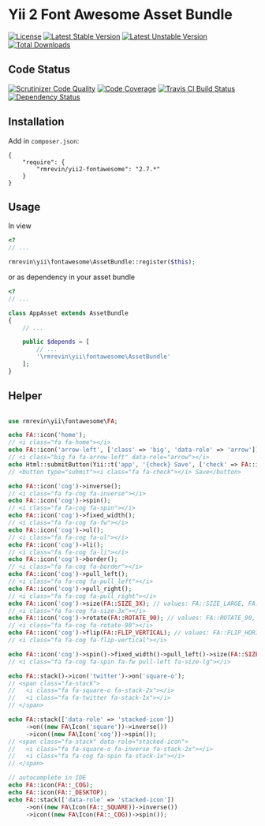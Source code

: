 Yii 2 Font Awesome Asset Bundle
===============================
[![License](https://poser.pugx.org/rmrevin/yii2-fontawesome/license.svg)](https://packagist.org/packages/rmrevin/yii2-fontawesome)
[![Latest Stable Version](https://poser.pugx.org/rmrevin/yii2-fontawesome/v/stable.svg)](https://packagist.org/packages/rmrevin/yii2-fontawesome)
[![Latest Unstable Version](https://poser.pugx.org/rmrevin/yii2-fontawesome/v/unstable.svg)](https://packagist.org/packages/rmrevin/yii2-fontawesome)
[![Total Downloads](https://poser.pugx.org/rmrevin/yii2-fontawesome/downloads.svg)](https://packagist.org/packages/rmrevin/yii2-fontawesome)

Code Status
-----------
[![Scrutinizer Code Quality](https://scrutinizer-ci.com/g/rmrevin/yii2-fontawesome/badges/quality-score.png?b=master)](https://scrutinizer-ci.com/g/rmrevin/yii2-fontawesome/?branch=master)
[![Code Coverage](https://scrutinizer-ci.com/g/rmrevin/yii2-fontawesome/badges/coverage.png?b=master)](https://scrutinizer-ci.com/g/rmrevin/yii2-fontawesome/?branch=master)
[![Travis CI Build Status](https://travis-ci.org/rmrevin/yii2-fontawesome.svg)](https://travis-ci.org/rmrevin/yii2-fontawesome)
[![Dependency Status](https://www.versioneye.com/user/projects/54119b799e16229fe00000da/badge.svg)](https://www.versioneye.com/user/projects/54119b799e16229fe00000da)

Installation
------------
Add in `composer.json`:
```
{
    "require": {
        "rmrevin/yii2-fontawesome": "2.7.*"
    }
}
```

Usage
-----
In view
```php
<?
// ...

rmrevin\yii\fontawesome\AssetBundle::register($this);

```

or as dependency in your asset bundle
```php
<?
// ...

class AppAsset extends AssetBundle
{
	// ...

	public $depends = [
		// ...
		'\rmrevin\yii\fontawesome\AssetBundle'
	];
}

```

Helper
------
```php

use rmrevin\yii\fontawesome\FA;

echo FA::icon('home');
// <i class="fa fa-home"></i>
echo FA::icon('arrow-left', ['class' => 'big', 'data-role' => 'arrow']);
// <i class="big fa fa-arrow-left" data-role="arrow"></i>
echo Html::submitButton(Yii::t('app', '{check} Save', ['check' => FA::icon('check')]));
// <button type="submit"><i class="fa fa-check"></i> Save</button>

echo FA::icon('cog')->inverse();
// <i class="fa fa-cog fa-inverse"></i>
echo FA::icon('cog')->spin();
// <i class="fa fa-cog fa-spin"></i>
echo FA::icon('cog')->fixed_width();
// <i class="fa fa-cog fa-fw"></i>
echo FA::icon('cog')->ul();
// <i class="fa fa-cog fa-ul"></i>
echo FA::icon('cog')->li();
// <i class="fa fa-cog fa-li"></i>
echo FA::icon('cog')->border();
// <i class="fa fa-cog fa-border"></i>
echo FA::icon('cog')->pull_left();
// <i class="fa fa-cog fa-pull_left"></i>
echo FA::icon('cog')->pull_right();
// <i class="fa fa-cog fa-pull_right"></i>
echo FA::icon('cog')->size(FA::SIZE_3X); // values: FA::SIZE_LARGE, FA::SIZE_2X, FA::SIZE_3X, FA::SIZE_4X, FA::SIZE_5X
// <i class="fa fa-cog fa-size-3x"></i>
echo FA::icon('cog')->rotate(FA::ROTATE_90); // values: FA::ROTATE_90, FA::ROTATE_180, FA::ROTATE_180
// <i class="fa fa-cog fa-rotate-90"></i>
echo FA::icon('cog')->flip(FA::FLIP_VERTICAL); // values: FA::FLIP_HORIZONTAL, FA::FLIP_VERTICAL
// <i class="fa fa-cog fa-flip-vertical"></i>

echo FA::icon('cog')->spin()->fixed_width()->pull_left()->size(FA::SIZE_LARGE);
// <i class="fa fa-cog fa-spin fa-fw pull-left fa-size-lg"></i>

echo FA::stack()->icon('twitter')->on('square-o');
// <span class="fa-stack">
//   <i class="fa fa-square-o fa-stack-2x"></i>
//   <i class="fa fa-twitter fa-stack-1x"></i>
// </span>

echo FA::stack(['data-role' => 'stacked-icon'])
     ->on((new FA\Icon('square'))->inverse())
     ->icon((new FA\Icon('cog'))->spin());
// <span class="fa-stack" data-role="stacked-icon">
//   <i class="fa fa-square-o fa-inverse fa-stack-2x"></i>
//   <i class="fa fa-cog fa-spin fa-stack-1x"></i>
// </span>

// autocomplete in IDE
echo FA::icon(FA::_COG);
echo FA::icon(FA::_DESKTOP);
echo FA::stack(['data-role' => 'stacked-icon'])
     ->on((new FA\Icon(FA::_SQUARE))->inverse())
     ->icon((new FA\Icon(FA::_COG))->spin());
```